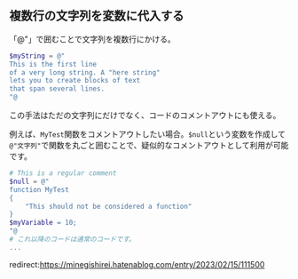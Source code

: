 

## 複数行の文字列を変数に代入する

「@"」で囲むことで文字列を複数行にかける。

```ps1
$myString = @"
This is the first line
of a very long string. A "here string"
lets you to create blocks of text
that span several lines.
"@
```

この手法はただの文字列にだけでなく、コードのコメントアウトにも使える。

例えば、`MyTest`関数をコメントアウトしたい場合。`$null`という変数を作成して`@"文字列"`で関数を丸ごと囲むことで、疑似的なコメントアウトとして利用が可能です。

```ps1
# This is a regular comment
$null = @"
function MyTest
{
    "This should not be considered a function"
}
$myVariable = 10;
"@
# これ以降のコードは通常のコードです。
...
```




redirect:https://minegishirei.hatenablog.com/entry/2023/02/15/111500

